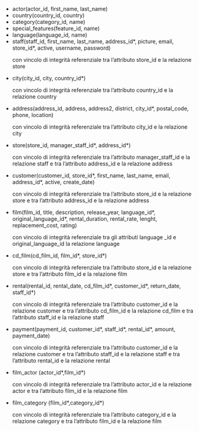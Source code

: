 <ul>
    <li>actor(actor_id, first_name, last_name)
    <li>country(country_id, country)  
    <li>category(category_id, name) 
    <li>special_features(feature_id, name)  
    <li>language(language_id, name) 
    <li>staff(staff_id, first_name, last_name, address_id*, picture, email, store_id*, active, username, password)
        <p>con vincolo di integrità referenziale tra l’attributo store_id e la relazione store 
    <li>city(city_id, city, country_id*)
        <p>con vincolo di integrità referenziale tra l’attributo country_id e la relazione country 
    <li>address(address_id, address, address2, district, city_id*, postal_code, phone, location)
        <p>con vincolo di integrità referenziale tra l’attributo city_id e la relazione city  
    <li>store(store_id, manager_staff_id*, address_id*)
        <p>con vincolo di integrità referenziale tra l’attributo manager_staff_id e la relazione staff e tra l’attributo address_id e la relazione address 
    <li>customer(customer_id, store_id*, first_name, last_name, email, address_id*, active, create_date)
        <p>con vincolo di integrità referenziale tra l’attributo store_id e la relazione store e tra l’attributo address_id e la relazione address 
    <li>film(film_id, title, description, release_year, language_id*, original_language_id*, rental_duration, rental_rate, lenght, replacement_cost, rating)
        <p>con vincolo di integrità referenziale tra gli attributi language _id e original_language_id la relazione language  
    <li>cd_film(cd_film_id, film_id*, store_id*) 
        <p>con vincolo di integrità referenziale tra l’attributo store_id e la relazione store e tra l’attributo film_id e la relazione film  
    <li>rental(rental_id, rental_date, cd_film_id*, customer_id*, return_date, staff_id*) 
        <p>con vincolo di integrità referenziale tra l’attributo customer_id e la relazione customer e tra l’attributo cd_film_id e la relazione cd_film e tra l’attributo staff_id e la relazione staff 
    <li>payment(payment_id, customer_id*, staff_id*, rental_id*, amount, payment_date) 
        <p>con vincolo di integrità referenziale tra l’attributo customer_id e la relazione customer e tra l’attributo staff_id e la relazione staff e tra l’attributo rental_id e la relazione rental 
    <li>film_actor (actor_id*,film_id*) 
        <p>con vincolo di integrità referenziale tra l’attributo actor_id e la relazione actor e tra l’attributo film_id e la relazione film 
    <li>film_category (film_id*,category_id*) 
        <p>con vincolo di integrità referenziale tra l’attributo category_id e la relazione category e tra l’attributo film_id e la relazione film
</ul>
